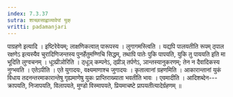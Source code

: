 ```yaml
---
index: 7.3.37
sutra: शाच्छासाह्वाव्यावेपां युक्
vritti: padamanjari
---
```


 पाग्रहणे इत्यादि । इष्टिरेवेयम्; लाक्षणिकत्वात् पारूपस्य । लुगागमस्त्विति । यद्यपि पालयतीति रूपम् ठ्पाल रक्षणेऽ इत्यस्यैव चुरादिणिजन्तस्य पुनर्हेतुमण्णिचि सिद्धम्, तथापि पातेः पुकि पापयति, युकि तु पाययति इति मा भूदिति लुग्वचनम् । धूञ्प्रीञोरिति । ठ्धूञ् कम्पनेऽ, ठ्प्रीञ् तर्पणेऽ, ञान्तस्यानुकरणम्; तेन न दैवादिकस्य नुग्भवति । एतेऽपीति । एते युगादयः, वक्ष्यमाणाश्च जुगादयः । कृतात्वानां ग्रहणमिति । आकारान्तानां युकं विधाय तदनन्तरमाकारान्तेषु गृह्यमाणेषु युकः प्राप्तिराख्याता भवतीति भावः । एवमादीति । आदिशब्देन---क्रापयति, निजापयति, विलापयते, मुण्डो विस्मापयते, प्रियमाचष्टे प्रापयतीत्यादेर्ग्रहणम् ॥